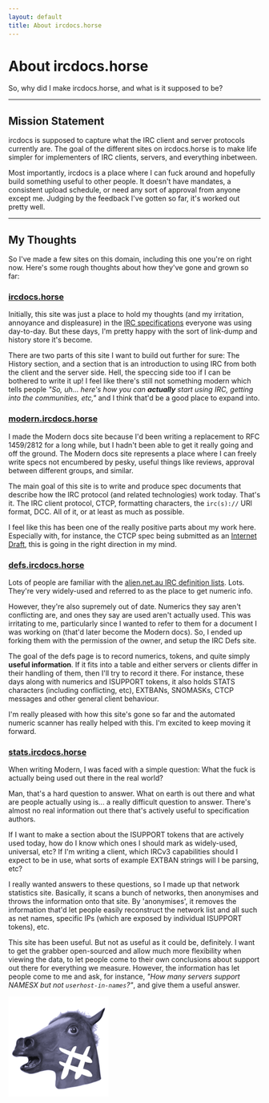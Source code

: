 ```yaml
---
layout: default
title: About ircdocs.horse
---
```


<h1 id="logo">
	About
	<subtitle>
		ircdocs.horse
	</subtitle>
</h1>

So, why did I make ircdocs.horse, and what is it supposed to be?


----


## Mission Statement

ircdocs is supposed to capture what the IRC client and server protocols currently are. The goal of the different sites on ircdocs.horse is to make life simpler for implementers of IRC clients, servers, and everything inbetween.

Most importantly, ircdocs is a place where I can fuck around and hopefully build something useful to other people. It doesn't have mandates, a consistent upload schedule, or need any sort of approval from anyone except me. Judging by the feedback I've gotten so far, it's worked out pretty well.


----


## My Thoughts

So I've made a few sites on this domain, including this one you're on right now. Here's some rough thoughts about how they've gone and grown so far:


### [ircdocs.horse](https://ircdocs.horse/)

Initially, this site was just a place to hold my thoughts (and my irritation, annoyance and displeasure) in the [IRC specifications](https://ircdocs.horse/specs/) everyone was using day-to-day. But these days, I'm pretty happy with the sort of link-dump and history store it's become.

There are two parts of this site I want to build out further for sure: The History section, and a section that is an introduction to using IRC from both the client and the server side. Hell, the speccing side too if I can be bothered to write it up! I feel like there's still not something modern which tells people _"So, uh... here's how you can **actually** start using IRC, getting into the communities, etc,"_ and I think that'd be a good place to expand into.


### [modern.ircdocs.horse](https://modern.ircdocs.horse/)

I made the Modern docs site because I'd been writing a replacement to RFC 1459/2812 for a long while, but I hadn't been able to get it really going and off the ground. The Modern docs site represents a place where I can freely write specs not encumbered by pesky, useful things like reviews, approval between different groups, and similar.

The main goal of this site is to write and produce spec documents that describe how the IRC protocol (and related technologies) work today. That's it. The IRC client protocol, CTCP, formatting characters, the `irc(s)://` URl format, DCC. All of it, or at least as much as possible.

I feel like this has been one of the really positive parts about my work here. Especially with, for instance, the CTCP spec being submitted as an [Internet Draft](https://tools.ietf.org/html/draft-oakley-irc-ctcp-01), this is going in the right direction in my mind.


### [defs.ircdocs.horse](https://defs.ircdocs.horse/)

Lots of people are familiar with the [alien.net.au IRC definition lists](https://www.alien.net.au/irc/). Lots. They're very widely-used and referred to as the place to get numeric info.

However, they're also supremely out of date. Numerics they say aren't conflicting are, and ones they say are used aren't actually used. This was irritating to me, particularly since I wanted to refer to them for a document I was working on (that'd later become the Modern docs). So, I ended up forking them with the permission of the owner, and setup the IRC Defs site.

The goal of the defs page is to record numerics, tokens, and quite simply **useful information**. If it fits into a table and either servers or clients differ in their handling of them, then I'll try to record it there. For instance, these days along with numerics and ISUPPORT tokens, it also holds STATS characters (including conflicting, etc), EXTBANs, SNOMASKs, CTCP messages and other general client behaviour.

I'm really pleased with how this site's gone so far and the automated numeric scanner has really helped with this. I'm excited to keep moving it forward.


### [stats.ircdocs.horse](https://stats.ircdocs.horse/)

When writing Modern, I was faced with a simple question: What the fuck is actually being used out there in the real world?

Man, that's a hard question to answer. What on earth is out there and what are people actually using is... a really difficult question to answer. There's almost no real information out there that's actively useful to specification authors.

If I want to make a section about the ISUPPORT tokens that are actively used today, how do I know which ones I should mark as widely-used, universal, etc? If I'm writing a client, which IRCv3 capabilities should I expect to be in use, what sorts of example EXTBAN strings will I be parsing, etc?

I really wanted answers to these questions, so I made up that network statistics site. Basically, it scans a bunch of networks, then anonymises and throws the information onto that site. By 'anonymises', it removes the information that'd let people easily reconstruct the network list and all such as net names, specific IPs (which are exposed by individual ISUPPORT tokens), etc.

This site has been useful. But not as useful as it could be, definitely. I want to get the grabber open-sourced and allow much more flexibility when viewing the data, to let people come to their own conclusions about support out there for everything we measure. However, the information has let people come to me and ask, for instance, _"How many servers support NAMESX but not `userhost-in-names`?"_, and give them a useful answer.


<img src="img/logo-compressed.png" title="ircdocs.horse" alt="ircdocs.horse logo" class="img-block" />
